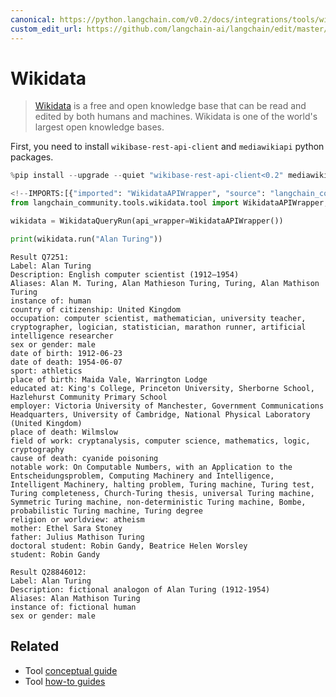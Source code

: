 ```yaml
---
canonical: https://python.langchain.com/v0.2/docs/integrations/tools/wikidata/
custom_edit_url: https://github.com/langchain-ai/langchain/edit/master/docs/docs/integrations/tools/wikidata.ipynb
---
```


# Wikidata

> [Wikidata](https://wikidata.org/) is a free and open knowledge base that can be read and edited by both humans and machines. Wikidata is one of the world's largest open knowledge bases.

First, you need to install `wikibase-rest-api-client` and `mediawikiapi` python packages.

```python
%pip install --upgrade --quiet "wikibase-rest-api-client<0.2" mediawikiapi
```

```python
<!--IMPORTS:[{"imported": "WikidataAPIWrapper", "source": "langchain_community.tools.wikidata.tool", "docs": "https://api.python.langchain.com/en/latest/utilities/langchain_community.utilities.wikidata.WikidataAPIWrapper.html", "title": "Wikidata"}, {"imported": "WikidataQueryRun", "source": "langchain_community.tools.wikidata.tool", "docs": "https://api.python.langchain.com/en/latest/tools/langchain_community.tools.wikidata.tool.WikidataQueryRun.html", "title": "Wikidata"}]-->
from langchain_community.tools.wikidata.tool import WikidataAPIWrapper, WikidataQueryRun

wikidata = WikidataQueryRun(api_wrapper=WikidataAPIWrapper())

print(wikidata.run("Alan Turing"))
```
```output
Result Q7251:
Label: Alan Turing
Description: English computer scientist (1912–1954)
Aliases: Alan M. Turing, Alan Mathieson Turing, Turing, Alan Mathison Turing
instance of: human
country of citizenship: United Kingdom
occupation: computer scientist, mathematician, university teacher, cryptographer, logician, statistician, marathon runner, artificial intelligence researcher
sex or gender: male
date of birth: 1912-06-23
date of death: 1954-06-07
sport: athletics
place of birth: Maida Vale, Warrington Lodge
educated at: King's College, Princeton University, Sherborne School, Hazlehurst Community Primary School
employer: Victoria University of Manchester, Government Communications Headquarters, University of Cambridge, National Physical Laboratory (United Kingdom)
place of death: Wilmslow
field of work: cryptanalysis, computer science, mathematics, logic, cryptography
cause of death: cyanide poisoning
notable work: On Computable Numbers, with an Application to the Entscheidungsproblem, Computing Machinery and Intelligence, Intelligent Machinery, halting problem, Turing machine, Turing test, Turing completeness, Church-Turing thesis, universal Turing machine, Symmetric Turing machine, non-deterministic Turing machine, Bombe, probabilistic Turing machine, Turing degree
religion or worldview: atheism
mother: Ethel Sara Stoney
father: Julius Mathison Turing
doctoral student: Robin Gandy, Beatrice Helen Worsley
student: Robin Gandy

Result Q28846012:
Label: Alan Turing
Description: fictional analogon of Alan Turing (1912-1954)
Aliases: Alan Mathison Turing
instance of: fictional human
sex or gender: male
```

## Related

- Tool [conceptual guide](/docs/concepts/#tools)
- Tool [how-to guides](/docs/how_to/#tools)